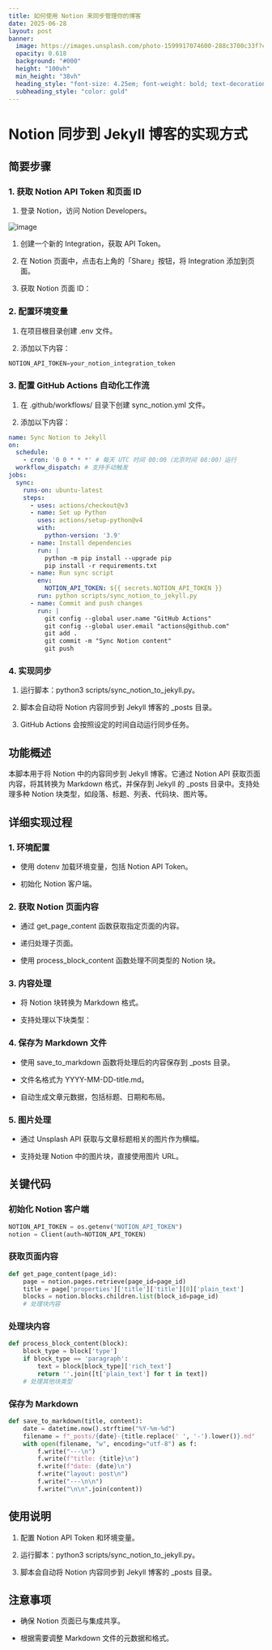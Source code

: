 ```yaml
---
title: 如何使用 Notion 来同步管理你的博客
date: 2025-06-28
layout: post
banner:
  image: https://images.unsplash.com/photo-1599917074600-288c3700c33f?crop=entropy&cs=tinysrgb&fit=max&fm=jpg&ixid=M3w2OTIwMzJ8MHwxfHJhbmRvbXx8fHx8fHx8fDE3NTEwODA1MDN8&ixlib=rb-4.1.0&q=80&w=1080
  opacity: 0.618
  background: "#000"
  height: "100vh"
  min_height: "38vh"
  heading_style: "font-size: 4.25em; font-weight: bold; text-decoration: underline"
  subheading_style: "color: gold"
---
```


# Notion 同步到 Jekyll 博客的实现方式

## 简要步骤

### 1. 获取 Notion API Token 和页面 ID

1. 登录 Notion，访问 Notion Developers。

![image](https://prod-files-secure.s3.us-west-2.amazonaws.com/a7a0cc5a-89b9-4cda-8686-1fba0ca52f40/d19c1afe-dea5-4312-9333-786b0ba83054/image.png?X-Amz-Algorithm=AWS4-HMAC-SHA256&X-Amz-Content-Sha256=UNSIGNED-PAYLOAD&X-Amz-Credential=ASIAZI2LB466Q3FQEJCF%2F20250628%2Fus-west-2%2Fs3%2Faws4_request&X-Amz-Date=20250628T031503Z&X-Amz-Expires=3600&X-Amz-Security-Token=IQoJb3JpZ2luX2VjEIv%2F%2F%2F%2F%2F%2F%2F%2F%2F%2FwEaCXVzLXdlc3QtMiJIMEYCIQDH%2FA8MKiUnYmEgeGHp2qNHbshSFYS%2BxfutXeIz5maHngIhAJvtS9ZcyOb3779%2BdbP4RgqmAj6a1n%2B7%2BBKfqB45TLjuKogECIT%2F%2F%2F%2F%2F%2F%2F%2F%2F%2FwEQABoMNjM3NDIzMTgzODA1IgzsPrMY3XCGQqLUHKYq3AOH2ktXUOzCMH1RwmEYNDSEzm%2FeAUwPrHsfUHugTu0e1Ujda3%2BYioXtKJdBwLYg0ebAizbD4djsnYE6C6UieccMI7qOhHUHre%2B3nRfNm7yBbXGc8nlKrkWfHPQP4E7a%2FIM%2B81dMbi7VEcBXCtF8goZWhQu0NDefEsg3BsrzZKmTLL3KBX2Ys2mL5D95P1SjcaMjYf6c70pkPvfdjd0%2B2qjupTtlc1FRfjdvGN3V1JKZ3VfLgBfgvXhC%2FVYY49HJOqH8lU8xjFtjpTtqtCtFtR3ePzblFCtIYBi1FUz1BYTAMD9BQPF4aNbmsAc%2B1sZga0rgRvN7uMAZ8LryysVz%2B7OerRVVVV7tnToqspjgLa7xwbeezH0wl098tr9OLpykfSIy%2F3oKQD9bjxxJ9NmjgAi0mI72SSUeXfnNraqLTtzfPZMZaciH5k%2BA2a9gDfnFKY8fmHy0BkYnFNKqmWYjm4fkt9loNVx2sx0WuCKsne5kelo0mTNqAhhqe61hViPSPtb625DbU8SFQd8fRayVLX%2Fj6gWecP4D8gtTXVIzYXqEzx3gXAbWwZYEWpnItLOIZmRw9qzMDOqEnDVLajqxooKJoJksRolQqd5zzyAqk2vkPi5addrluZpJ21YZyTC%2FqP3CBjqkAX3V%2BvOk4hyFrLjst%2BsNk4kXEmZJaPt0xZcXOIIAnM7EjVS%2FeXURC5xagqRf8hIW042fehgroAsAI1reoRriZfN51TfFUWVs5uq0UqDS5zCPrirzADDqVMzPGg9%2B6X4azk%2BD%2FJQvz8V%2BxoL1mSULkbp8mOWkTRz1mbxqZSc%2F6XCK1Z9RYrN9VUvU%2FuvOOXd0vDWGHA2DLC74RcW%2Fq9z7ZXFJ%2FU%2BH&X-Amz-Signature=49342502955b408801dd939ccfa14fc58979397d0ebb4fa828e9dba663fa17d1&X-Amz-SignedHeaders=host&x-amz-checksum-mode=ENABLED&x-id=GetObject)

1. 创建一个新的 Integration，获取 API Token。

1. 在 Notion 页面中，点击右上角的「Share」按钮，将 Integration 添加到页面。

1. 获取 Notion 页面 ID：


### 2. 配置环境变量

1. 在项目根目录创建 .env 文件。

1. 添加以下内容：

```javascript
NOTION_API_TOKEN=your_notion_integration_token
```

### 3. 配置 GitHub Actions 自动化工作流

1. 在 .github/workflows/ 目录下创建 sync_notion.yml 文件。

1. 添加以下内容：

```yaml
name: Sync Notion to Jekyll
on:
  schedule:
    - cron: '0 0 * * *' # 每天 UTC 时间 00:00（北京时间 08:00）运行
  workflow_dispatch: # 支持手动触发
jobs:
  sync:
    runs-on: ubuntu-latest
    steps:
      - uses: actions/checkout@v3
      - name: Set up Python
        uses: actions/setup-python@v4
        with:
          python-version: '3.9'
      - name: Install dependencies
        run: |
          python -m pip install --upgrade pip
          pip install -r requirements.txt
      - name: Run sync script
        env:
          NOTION_API_TOKEN: ${{ secrets.NOTION_API_TOKEN }}
        run: python scripts/sync_notion_to_jekyll.py
      - name: Commit and push changes
        run: |
          git config --global user.name "GitHub Actions"
          git config --global user.email "actions@github.com"
          git add .
          git commit -m "Sync Notion content"
          git push
```

### 4. 实现同步

1. 运行脚本：python3 scripts/sync_notion_to_jekyll.py。

1. 脚本会自动将 Notion 内容同步到 Jekyll 博客的 _posts 目录。

1. GitHub Actions 会按照设定的时间自动运行同步任务。

## 功能概述

本脚本用于将 Notion 中的内容同步到 Jekyll 博客。它通过 Notion API 获取页面内容，将其转换为 Markdown 格式，并保存到 Jekyll 的 _posts 目录中。支持处理多种 Notion 块类型，如段落、标题、列表、代码块、图片等。

## 详细实现过程

### 1. 环境配置

- 使用 dotenv 加载环境变量，包括 Notion API Token。

- 初始化 Notion 客户端。

### 2. 获取 Notion 页面内容

- 通过 get_page_content 函数获取指定页面的内容。

- 递归处理子页面。

- 使用 process_block_content 函数处理不同类型的 Notion 块。

### 3. 内容处理

- 将 Notion 块转换为 Markdown 格式。

- 支持处理以下块类型：


### 4. 保存为 Markdown 文件

- 使用 save_to_markdown 函数将处理后的内容保存到 _posts 目录。

- 文件名格式为 YYYY-MM-DD-title.md。

- 自动生成文章元数据，包括标题、日期和布局。

### 5. 图片处理

- 通过 Unsplash API 获取与文章标题相关的图片作为横幅。

- 支持处理 Notion 中的图片块，直接使用图片 URL。

## 关键代码

### 初始化 Notion 客户端

```python
NOTION_API_TOKEN = os.getenv("NOTION_API_TOKEN")
notion = Client(auth=NOTION_API_TOKEN)
```

### 获取页面内容

```python
def get_page_content(page_id):
    page = notion.pages.retrieve(page_id=page_id)
    title = page['properties']['title']['title'][0]['plain_text']
    blocks = notion.blocks.children.list(block_id=page_id)
    # 处理块内容
```

### 处理块内容

```python
def process_block_content(block):
    block_type = block['type']
    if block_type == 'paragraph':
        text = block[block_type]['rich_text']
        return ''.join([t['plain_text'] for t in text])
    # 处理其他块类型
```

### 保存为 Markdown

```python
def save_to_markdown(title, content):
    date = datetime.now().strftime("%Y-%m-%d")
    filename = f"_posts/{date}-{title.replace(' ', '-').lower()}.md"
    with open(filename, "w", encoding="utf-8") as f:
        f.write("---\n")
        f.write(f"title: {title}\n")
        f.write(f"date: {date}\n")
        f.write("layout: post\n")
        f.write("---\n\n")
        f.write("\n\n".join(content))
```

## 使用说明

1. 配置 Notion API Token 和环境变量。

1. 运行脚本：python3 scripts/sync_notion_to_jekyll.py。

1. 脚本会自动将 Notion 内容同步到 Jekyll 博客的 _posts 目录。

## 注意事项

- 确保 Notion 页面已与集成共享。

- 根据需要调整 Markdown 文件的元数据和格式。
